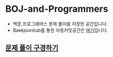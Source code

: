 # BOJ-and-Programmers

- 백준,프로그래머스 문제 풀이를 저장한 공간입니다.
- Baekjoonhub를 통한 자동커밋공간은 [여기]()입니다.

## [문제 풀이 구경하기](https://lee-jisang.github.io/category/#/BaekJoon)
